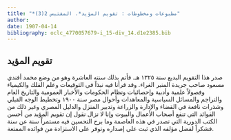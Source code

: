 ```yaml
---
title: "*مطبوعات ومخطوطات : تقويم المؤيد*. المقتبس 2(3)"
author: 
date: 1907-04-14
bibliography: oclc_4770057679-i_15-div_14.d1e2385.bib
---
```




##  تقويم المؤيد 


 صدر هذا التقويم البديع سنة  ١٣٢٥  هـ. فأتم بذلك سنته العاشرة وهو من وضع محمد أفندي مسعود صاحب جريدة المنبر الغراء. وقد قرأنا فيه نبذاً في التوقيعات وعلم الفلك والكيمياء وفصولاً علمية وأدبية وإحصائيات ونظام الحكومات والأخبار العمومية والتاريخ العام والتراجم والمسائل السياسية والمعاهدات وأحوال مصر سنة  ١٩٠٠  وتخطيط الوجه القبلي وشذرات نافعة في القضاء والإدارة والزراعة وتدبير المنزل والدليل المصري وغير ذلك من الفوائد التي تنفع أصحاب الأعمال والبيوت وإنا لا نزال نقول إن تقويم المؤيد من أحسن الكتب الدورية التي تصدر في هذه العاصمة وما برح التحسين فيه مستمراً سنة عن سنة فشكراً لفضل مؤلفه الذي ثبت على إصداره وتوفر على الاستزادة من فوائده الممتعة. 
